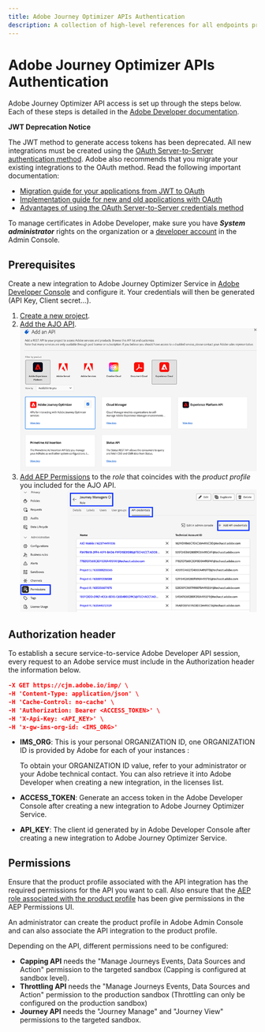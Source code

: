 ```yaml
---
title: Adobe Journey Optimizer APIs Authentication
description: A collection of high-level references for all endpoints provided by Adobe Journey Optimizer APIs.
---
```


# Adobe Journey Optimizer APIs Authentication

Adobe Journey Optimizer API access is set up through the steps below. Each of these steps is detailed in the [Adobe Developer documentation](https://developer.adobe.com/developer-console/docs/guides/services/).

<InlineAlert variant="warning">

**JWT Deprecation Notice**

The JWT method to generate access tokens has been deprecated. All new integrations must be created using the [OAuth Server-to-Server authentication method](https://experienceleague.adobe.com/docs/experience-platform/landing/platform-apis/api-authentication.html#select-oauth-server-to-server). Adobe also recommends that you migrate your existing integrations to the OAuth method. Read the following important documentation:

* [Migration guide for your applications from JWT to OAuth](https://developer.adobe.com/developer-console/docs/guides/authentication/ServerToServerAuthentication/migration/)
* [Implementation guide for new and old applications with OAuth](https://developer.adobe.com/developer-console/docs/guides/authentication/ServerToServerAuthentication/implementation/)
* [Advantages of using the OAuth Server-to-Server credentials method](https://developer.adobe.com/developer-console/docs/guides/authentication/ServerToServerAuthentication/migration/#why-oauth-server-to-server-credentials)

To manage certificates in Adobe Developer, make sure you have ***System administrator*** rights on the organization or a [developer account](https://helpx.adobe.com/enterprise/using/manage-developers.html) in the Admin Console.

</InlineAlert>

## Prerequisites

Create a new integration to Adobe Journey Optimizer Service in [Adobe Developer Console](https://developer.adobe.com/console) and configure it. Your credentials will then be generated (API Key, Client secret...).

1. [Create a new project](https://developer.adobe.com/developer-console/docs/guides/projects/projects-empty).
2. [Add the AJO API](https://developer.adobe.com/developer-console/docs/guides/services/services-add-api-oauth-s2s).
<br/><img src="ajoconsole.png"/>
3. [Add AEP Permissions](https://experienceleague.adobe.com/en/docs/experience-platform/access-control/abac/permissions-ui/permissions#manage-api-credentials-for-role) to the *role* that coincides with the *product profile* you included for the AJO API.
<br/><img src="ajorole.png"/>

## Authorization header

To establish a secure service-to-service Adobe Developer API session, every request to an Adobe service must include in the Authorization header the information below.

```json
-X GET https://cjm.adobe.io/imp/ \
-H 'Content-Type: application/json' \
-H 'Cache-Control: no-cache' \
-H 'Authorization: Bearer <ACCESS_TOKEN>' \
-H 'X-Api-Key: <API_KEY>' \
-H 'x-gw-ims-org-id: <IMS_ORG>'
```

* **IMS_ORG**: This is your personal ORGANIZATION ID, one ORGANIZATION ID is provided by Adobe for each of your instances :

   To obtain your ORGANIZATION ID value, refer to your administrator or your Adobe technical contact. You can also retrieve it into Adobe Developer when creating a new integration, in the licenses list.

* **ACCESS_TOKEN**: Generate an access token in the Adobe Developer Console after creating a new integration to Adobe Journey Optimizer Service.

* **API_KEY**: The client id generated by in Adobe Developer Console after creating a new integration to Adobe Journey Optimizer Service.

## Permissions

Ensure that the product profile associated with the API integration has the required permissions for the API you want to call.
Also ensure that the [AEP role associated with the product profile](https://experienceleague.adobe.com/docs/experience-platform/landing/platform-apis/api-authentication.html#assign-api-to-a-role) has been give permissions in the AEP Permissions UI.

An administrator can create the product profile in Adobe Admin Console and can also associate the API integration to the product profile.

Depending on the API, different permissions need to be configured:

* **Capping API** needs the "Manage Journeys Events, Data Sources and Action" permission to the targeted sandbox (Capping is configured at sandbox level).
* **Throttling API** needs the "Manage Journeys Events, Data Sources and Action" permission to the production sandbox (Throttling can only be configured on the production sandbox)
* **Journey API** needs the "Journey Manage" and "Journey View" permissions to the targeted sandbox.
<br/><br/>